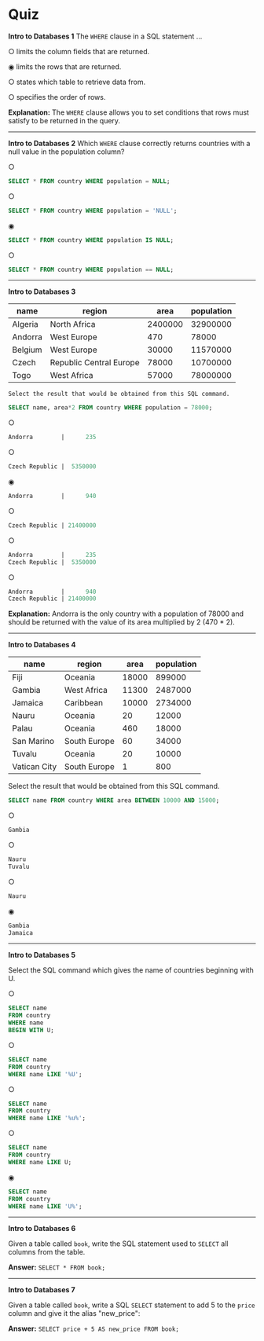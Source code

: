 # Quiz

**Intro to Databases 1**
The `WHERE` clause in a SQL statement ...

○ limits the column fields that are returned.

◉ limits the rows that are returned.

○ states which table to retrieve data from.

○ specifies the order of rows.

**Explanation:** The `WHERE` clause allows you to set conditions that rows must satisfy to be returned in the query.

---

**Intro to Databases 2**
Which `WHERE` clause correctly returns countries with a null value in the population column?

○
```sql
SELECT * FROM country WHERE population = NULL;
```

○
```sql
SELECT * FROM country WHERE population = 'NULL';
```

◉
```sql
SELECT * FROM country WHERE population IS NULL;
```

○
```sql
SELECT * FROM country WHERE population == NULL;
```

---

**Intro to Databases 3**

| **name** | **region**              | **area** | **population** |
| -------- | ----------------------- | -------- | -------------- |
| Algeria  | North Africa            | 2400000  | 32900000       |
| Andorra  | West Europe             | 470      | 78000          |
| Belgium  | West Europe             | 30000    | 11570000       |
| Czech    | Republic Central Europe | 78000    | 10700000       |
| Togo     | West Africa             | 57000    | 78000000       |

	Select the result that would be obtained from this SQL command.

```sql
SELECT name, area*2 FROM country WHERE population = 78000;
```

○
```sql
Andorra        |      235
```

○
```sql
Czech Republic |  5350000
```

◉
```sql
Andorra        |      940
```

○
```sql
Czech Republic | 21400000
```

○
```sql
Andorra        |      235
Czech Republic |  5350000
```

○
```sql
Andorra        |      940
Czech Republic | 21400000
```

**Explanation:** Andorra is the only country with a population of 78000 and should be returned with the value of its area multiplied by 2 (470 * 2).

---

**Intro to Databases 4**

| **name**     | **region**   | **area** | **population** |
| ------------ | ------------ | -------- | -------------- |
| Fiji         | Oceania      | 18000    | 899000         |
| Gambia       | West Africa  | 11300    | 2487000        |
| Jamaica      | Caribbean    | 10000    | 2734000        |
| Nauru        | Oceania      | 20       | 12000          |
| Palau        | Oceania      | 460      | 18000          |
| San Marino   | South Europe | 60       | 34000          |
| Tuvalu       | Oceania      | 20       | 10000          |
| Vatican City | South Europe | 1        | 800            |

Select the result that would be obtained from this SQL command.

```sql
SELECT name FROM country WHERE area BETWEEN 10000 AND 15000;
```

○
```sql
Gambia
```

○
```sql
Nauru
Tuvalu
```

○
```sql
Nauru
```

◉
```sql
Gambia
Jamaica
```

---

**Intro to Databases 5**

Select the SQL command which gives the name of countries beginning with U.

○
```sql
SELECT name
FROM country
WHERE name
BEGIN WITH U;
```

○
```sql
SELECT name
FROM country
WHERE name LIKE '%U';
```

○
```sql
SELECT name
FROM country
WHERE name LIKE '%u%';
```

○
```sql
SELECT name
FROM country
WHERE name LIKE U;
```

◉
```sql
SELECT name
FROM country
WHERE name LIKE 'U%';
```

---

**Intro to Databases 6**

Given a table called `book`, write the SQL statement used to `SELECT` all columns from the table.

**Answer:** `SELECT * FROM book;`

---

**Intro to Databases 7**

Given a table called `book`, write a SQL `SELECT` statement to add 5 to the `price` column and give it the alias "new_price":

**Answer:** `SELECT price + 5 AS new_price FROM book;`